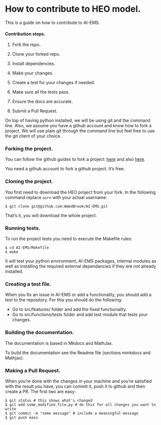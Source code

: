 # How to contribute to HEO model.

This is a guide on how to contribute to AI-EMS.

#### Contribution steps.

1. Fork the repo.

2. Clone your forked repo.

3. Install dependencies.

4. Make your changes.

5. Create a test for your changes if needed.

6. Make sure all the tests pass.

7. Ensure the docs are accurate.

8. Submit a Pull Request.

On top of having python installed, we will be using git and the command line. Also, we assume you have a github account and know how to fork a project. We will use plain git through the command line but feel free to use the git client of your choice.

### Forking the project.
You can follow the github guides to fork a project: [here](https://docs.github.com/en/get-started/quickstart/contributing-to-projects) and also [here](https://docs.github.com/en/get-started/quickstart/fork-a-repo).

You need a github account to fork a github project. It’s free.

### Cloning the project. 
You first need to download the HEO project from your fork. In the following command replace ``usrn`` with your actual username:

```
$ git clone git@github.com:AmedBrook/AI-EMS.git
```
That’s it, you will download the whole project.


### Running tests.
To run the project tests you need to execute the Makefile rules:

```
$ cd AI-EMS/Makefile
$ make
```
It will test your python environment, AI-EMS packages, internal modules as well as installing the required external dependancies if they are not already installed.

### Creating a test file.
When you fix an issue in AI-EMS or add a functionality, you should add a test to the repository. For this you should do the following: 

 - Go to src/features/ folder and add the fixed functionality.
 - Go to src/functions/tests folder and add test module that tests your changes.


### Building the documentation.
The documentation is based in Mkdocs and MathJax.

To build the documentation see the Readme file (sections mmkdocs and Mathjax). 

### Making a Pull Request.
When you’re done with the changes in your machine and you’re satisfied with the result you have, you can commit it, push it to github and then create a PR. The first two are easy:

```
$ git status # this shows what's changed
$ git add some_modified_file.py # do this for all changes you want to write
$ git commit -m "some message" # include a meaningful message
$ git push main
```